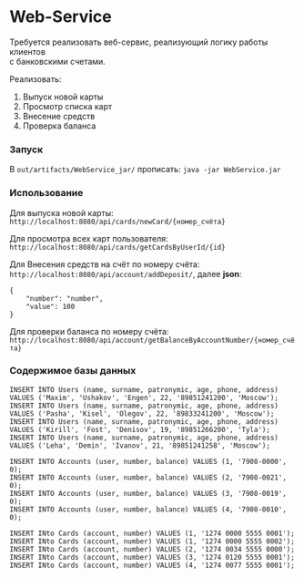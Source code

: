 # Web-Service

Требуется реализовать веб-сервис, реализующий логику работы клиентов  
с банковскими счетами.

Реализовать:  
1) Выпуск новой карты  
2) Просмотр списка карт  
3) Внесение средств  
4) Проверка баланса  

### Запуск

В ```out/artifacts/WebService_jar/``` прописать: ```java -jar WebService.jar```

### Использование

Для выпуска новой карты: ```http://localhost:8080/api/cards/newCard/{номер_счёта}```

Для просмотра всех карт пользователя: ```http://localhost:8080/api/cards/getCardsByUserId/{id}```

Для Внесения средств на счёт по номеру счёта: ```http://localhost:8080/api/account/addDeposit/```,  далее **json**:  
```
{
	"number": "number",
	"value": 100
}
```

Для проверки баланса по номеру счёта: ```http://localhost:8080/api/account/getBalanceByAccountNumber/{номер_счёта}```


### Содержимое базы данных

```
INSERT INTO Users (name, surname, patronymic, age, phone, address) VALUES ('Maxim', 'Ushakov', 'Engen', 22, '89851241200', 'Moscow');
INSERT INTO Users (name, surname, patronymic, age, phone, address) VALUES ('Pasha', 'Kisel', 'Olegov', 22, '89833241200', 'Moscow');
INSERT INTO Users (name, surname, patronymic, age, phone, address) VALUES ('Kirill', 'Fost', 'Denisov', 19, '89851266200', 'Tyla');
INSERT INTO Users (name, surname, patronymic, age, phone, address) VALUES ('Leha', 'Demin', 'Ivanov', 21, '89851241258', 'Moscow');

INSERT INTO Accounts (user, number, balance) VALUES (1, '7908-0000', 0);
INSERT INTO Accounts (user, number, balance) VALUES (2, '7908-0021', 0);
INSERT INTO Accounts (user, number, balance) VALUES (3, '7908-0019', 0);
INSERT INTO Accounts (user, number, balance) VALUES (4, '7908-0010', 0);

INSERT INto Cards (account, number) VALUES (1, '1274 0000 5555 0001');
INSERT INto Cards (account, number) VALUES (1, '1274 0000 5555 0002');
INSERT INto Cards (account, number) VALUES (2, '1274 0034 5555 0000');
INSERT INto Cards (account, number) VALUES (3, '1274 0120 5555 0001');
INSERT INto Cards (account, number) VALUES (4, '1274 0077 5555 0001');
```

